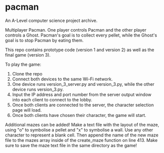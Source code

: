 # pacman
An A-Level computer science project archive.

Multiplayer Pacman. One player controls Pacman and the other player controls a Ghost. 
Pacman's goal is to collect every pellet, while the Ghost's goal is to stop Pacman by eating them.

This repo contains prototype code (version 1 and version 2) as well as the final game (version 3).

To play the game:
1. Clone the repo
2. Connect both devices to the same Wi-Fi network.
3. One device runs version_3_server.py and version_3.py, while the other device runs version_3.py.
4. Input the IP address and port number from the server output window into each client to connect to the lobby.
5. Once both clients are connected to the server, the character selection page will load.
6. Once both clients have chosen their character, the game will start.

Additional mazes can be added!
Make a text file with the layout of the maze, using "o" to symbolise a pellet and "x" to symbolise a wall. Use any other character to represent a blank cell.
Then append the name of the new maze file to the mazes array inside of the create_maze function on line 413. Make sure to save the maze text file in the same directory as the game!
